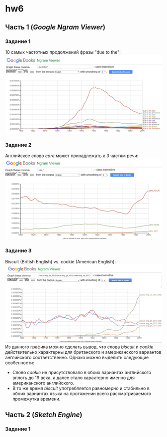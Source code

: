 # hw6
## Часть 1 (*Google Ngram Viewer*)
### Задание 1
10 самых частотных продолжений фразы "due to the":
![](https://github.com/manastasia/hw6/blob/master/due%20to%20the.jpg)

### Задание 2
Английское слово *care* может принадлежать к 3 частям речи:
![](https://github.com/manastasia/hw6/blob/master/care.jpg)

### Задание 3
Biscuit (British English) vs. cookie (American English):
![](https://github.com/manastasia/hw6/blob/master/biscuit_cookie.jpg)
Из данного графика можно сделать вывод, что слова *biscuit* и *cookie* действительно характерны для британского и американского вариантов английского соответственно. Однако можно выделить следующие особенности:
* Слово _cookie_ не присутствовало в обоих вариантах английского вплоть до 19 века, а далее стало характерно именно для американского английского.
* В то же время *biscuit* употребляется равномерно и стабильно в обоих вариантах языка на протяжении всего рассматриваемого промежутка времени.

## Часть 2 (*Sketch Engine*)
### Задание 1
